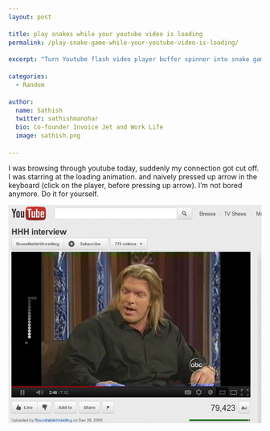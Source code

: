 ```yaml
---
layout: post

title: play snakes while your youtube video is loading
permalink: /play-snake-game-while-your-youtube-video-is-loading/

excerpt: "Turn Youtube flash video player buffer spinner into snake game"

categories:
  - Random

author: 
  name: Sathish
  twitter: sathishmanohar
  bio: Co-founder Invoice Jet and Work Life
  image: sathish.png

---
```

I was browsing through youtube today, suddenly my connection got cut off. I was starring at the loading animation. and naively pressed up arrow in the keyboard (click on the player, before pressing up arrow). I&#8217;m not bored anymore. Do it for yourself.

<div class="full zoomable"><img src="/images/youtube-snake-game.jpg"></div>
